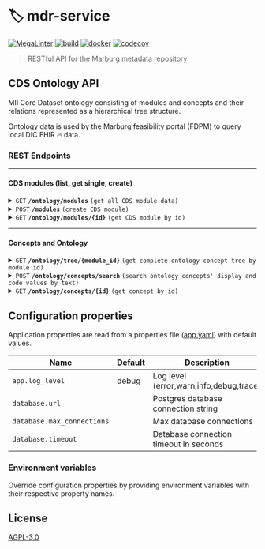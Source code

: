 # 🏷️ mdr-service

[![MegaLinter](https://github.com/diz-unimr/mdr-service/actions/workflows/mega-linter.yml/badge.svg)](https://github.com/diz-unimr/mdr-service/actions/workflows/mega-linter.yml)
[![build](https://github.com/diz-unimr/mdr-service/actions/workflows/build.yaml/badge.svg)](https://github.com/diz-unimr/mdr-service/actions/workflows/build.yaml)
[![docker](https://github.com/diz-unimr/mdr-service/actions/workflows/release.yaml/badge.svg)](https://github.com/diz-unimr/mdr-service/actions/workflows/release.yaml)
[![codecov](https://codecov.io/gh/diz-unimr/mdr-service/graph/badge.svg?token=xrpWpysCri)](https://codecov.io/gh/diz-unimr/mdr-service)


> RESTful API for the Marburg metadata repository

## CDS Ontology API

MII Core Dataset ontology consisting of modules and concepts and their relations represented as a hierarchical
tree structure.

Ontology data is used by the Marburg feasibility portal (FDPM) to query local DIC FHIR 🔥 data.

### REST Endpoints

------------------------------------------------------------------------------------------

#### CDS modules (list, get single, create)

<details>
 <summary><code>GET</code> <code><b>/ontology/modules</b></code> <code>(get all CDS module data)</code></summary>

##### Parameters

> None

##### Responses

> | http code | content-type               | response                       |
> |-----------|----------------------------|--------------------------------|
> | `200`     | `application/json`         | Array of modules               |
> | `500`     | `text/plain;charset=UTF-8` | Error message                  |

##### Example cURL

> ```sh
>  curl -X GET http://localhost:3000/ontology/modules
> ```

</details>

<details>
 <summary><code>POST</code> <code><b>/modules</b></code> <code>(create CDS module)</code></summary>

##### Parameters

> None

##### Body

> | content-type       | data type     | required |
> |--------------------|---------------|----------|
> | `application/json` | Module object | true     |

##### Responses

> | http code | content-type               | response                        |
> |-----------|----------------------------|---------------------------------|
> | `201`     | `application/json`         | The newly created Module object |
> | `500`     | `text/plain;charset=UTF-8` | Error message                   |

##### Example cURL

> ```sh
> curl -X POST -H "Content-Type: application/json" --data @payload.json http://localhost:3000/ontology/modules
> ```

</details>

<details>
  <summary><code>GET</code> <code><b>/ontology/modules/{id}</b></code> <code>(get CDS module by id)</code></summary>

##### Parameters

> | name |  type      | data type      | description                           |
> |------|------------|----------------|---------------------------------------|
> | `id` |  required  | string         | The module's unique identifier (uuid) |

##### Responses

> | http code | content-type               | response                       |
> |-----------|----------------------------|--------------------------------|
> | `200`     | `application/json`         | Module data                    |
> | `404`     | `text/plain;charset=UTF-8` | `No module found with id: xyz` |
> | `500`     | `text/plain;charset=UTF-8` | Error message                  |

##### Example cURL

> ```sh
>  curl -X GET http://localhost:3000/ontology/modules/xzy
> ```

</details>

------------------------------------------------------------------------------------------

#### Concepts and Ontology

<details>
  <summary><code>GET</code> <code><b>/ontology/tree/{module_id}</b></code> <code>(get complete ontology concept tree by module id)</code></summary>

##### Parameters

> | name        |  type      | data type      | description                           |
> |-------------|------------|----------------|---------------------------------------|
> | `module_id` |  required  | string         | The module's unique identifier (uuid) |

##### Responses

> | http code | content-type               | response                                  |
> |-----------|----------------------------|-------------------------------------------|
> | `200`     | `application/json`         | Nested ontology concept tree by module_id |
> | `500`     | `text/plain;charset=UTF-8` | Error message                             |

##### Example cURL

> ```sh
>  curl -X GET http://localhost:3000/ontology/tree/xzy
> ```

</details>

<details>
  <summary><code>POST</code> <code><b>/ontology/concepts/search</b></code> <code>(search ontology concepts' display and code values by text)</code></summary>

##### Parameters

> None

##### Body

> | content-type       | data type                                                                               | required |
> |--------------------|-----------------------------------------------------------------------------------------|----------|
> | `application/json` | Search object `{"module_id": String, "search_term": String, "display": [null\|"tree"]}` | true     |

##### Responses

> | http code | content-type               | response                                            |
> |-----------|----------------------------|-----------------------------------------------------|
> | `200`     | `application/json`         | Array of concepts matching the search term          |
> | `400`     | `text/plain;charset=UTF-8` | `Search term must consist of at least 2 characters` |
> | `500`     | `text/plain;charset=UTF-8` | Error message                                       |

##### Example cURL

> ```sh
> curl -X POST -H "Content-Type: application/json" --data @payload.json http://localhost:3000/ontology/concepts/search
> ```

</details>

<details>
  <summary><code>GET</code> <code><b>/ontology/concepts/{id}</b></code> <code>(get concept by id)</code></summary>

##### Parameters

> | name |  type      | data type      | description                            |
> |------|------------|----------------|----------------------------------------|
> | `id` |  required  | string         | The concept's unique identifier (uuid) |

##### Responses

> | http code | content-type               | response                        |
> |-----------|----------------------------|---------------------------------|
> | `200`     | `application/json`         | Concept data                    |
> | `404`     | `text/plain;charset=UTF-8` | `No concept found with id: xyz` |
> | `500`     | `text/plain;charset=UTF-8` | Error message                   |

##### Example cURL

> ```sh
>  curl -X GET http://localhost:3000/ontology/concepts/xzy
> ```

</details>

## Configuration properties

Application properties are read from a properties file ([app.yaml](./app.yaml)) with default values.

| Name                       | Default | Description                             |
|----------------------------|---------|-----------------------------------------|
| `app.log_level`            | debug   | Log level (error,warn,info,debug,trace) |
| `database.url`             |         | Postgres database connection string     |
| `database.max_connections` |         | Max database connections                |
| `database.timeout`         |         | Database connection timeout in seconds  |

### Environment variables

Override configuration properties by providing environment variables with their respective property names.

## License

[AGPL-3.0](https://www.gnu.org/licenses/agpl-3.0.en.html)